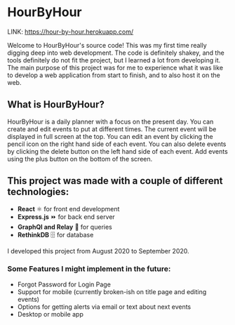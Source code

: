 # HourByHour

LINK: https://hour-by-hour.herokuapp.com/

Welcome to HourByHour's source code! This was my first time really digging deep into web development. The code is definitely shakey, and the tools definitely do not fit the project, but I learned a lot from developing it. The main purpose of this project was for me to experience what it was like to develop a web application from start to finish, and to also host it on the web.

<h2>What is HourByHour?</h2>
HourByHour is a daily planner with a focus on the present day. You can create and edit events to put at different times. The current event will be displayed in full screen at the top. You can edit an event by clicking the pencil icon on the right hand side of each event. You can also delete events by clicking the delete button on the left hand side of each event. Add events using the plus button on the bottom of the screen.
 

<h2>This project was made with a couple of different technologies:</h2>
 <ul>
 <li> <b>React</b> ⚛️ for front end development </li>
 <li> <b>Express.js</b> ⏩ for back end server </li>
 <li> <b>GraphQl and Relay</b> 🚀 for queries</li>
 <li> <b>RethinkDB</b> 🗄️ for database </li>
 </ul>
 
I developed this project from August 2020 to September 2020.

<h3>Some Features I might implement in the future:</h3>
  <ul>
   <li>Forgot Password for Login Page</li>
   <li>Support for mobile (currently broken-ish on title page and editing events)</li>
   <li>Options for getting alerts via email or text about next events</li>
   <li>Desktop or mobile app</li>
  <ul>
